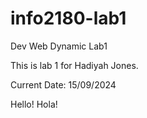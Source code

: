 # info2180-lab1
Dev Web Dynamic Lab1

This is lab 1 for Hadiyah Jones.

Current Date: 15/09/2024

Hello! Hola!